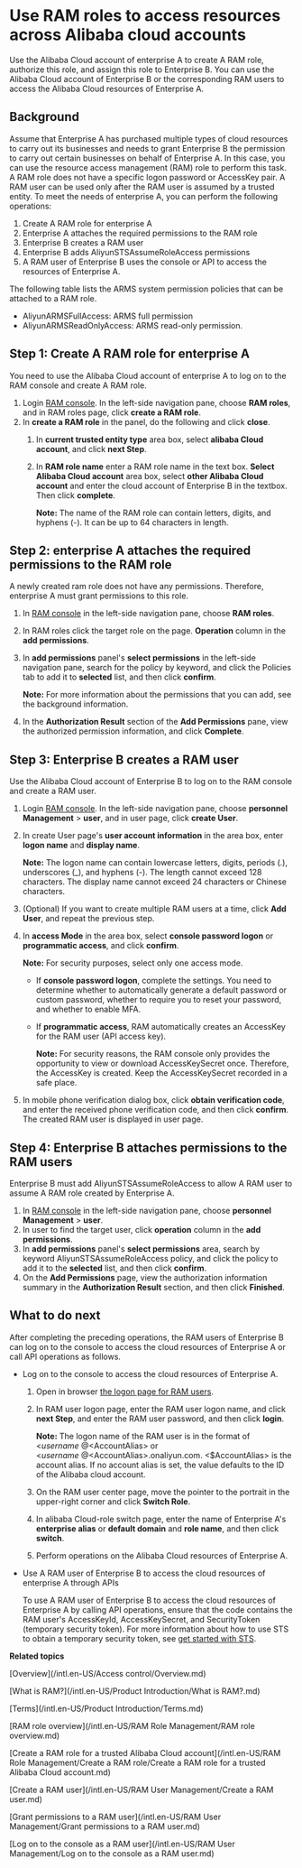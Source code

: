 # Use RAM roles to access resources across Alibaba cloud accounts

Use the Alibaba Cloud account of enterprise A to create A RAM role, authorize this role, and assign this role to Enterprise B. You can use the Alibaba Cloud account of Enterprise B or the corresponding RAM users to access the Alibaba Cloud resources of Enterprise A.

## Background

Assume that Enterprise A has purchased multiple types of cloud resources to carry out its businesses and needs to grant Enterprise B the permission to carry out certain businesses on behalf of Enterprise A. In this case, you can use the resource access management \(RAM\) role to perform this task. A RAM role does not have a specific logon password or AccessKey pair. A RAM user can be used only after the RAM user is assumed by a trusted entity. To meet the needs of enterprise A, you can perform the following operations:

1.  Create A RAM role for enterprise A
2.  Enterprise A attaches the required permissions to the RAM role
3.  Enterprise B creates a RAM user
4.  Enterprise B adds AliyunSTSAssumeRoleAccess permissions
5.  A RAM user of Enterprise B uses the console or API to access the resources of Enterprise A.

The following table lists the ARMS system permission policies that can be attached to a RAM role.

-   AliyunARMSFullAccess: ARMS full permission
-   AliyunARMSReadOnlyAccess: ARMS read-only permission.

## Step 1: Create A RAM role for enterprise A

You need to use the Alibaba Cloud account of enterprise A to log on to the RAM console and create A RAM role.

1.  Login [RAM console](http://ram.console.aliyun.com). In the left-side navigation pane, choose **RAM roles**, and in RAM roles page, click **create a RAM role**.
2.  In **create a RAM role** in the panel, do the following and click **close**.
    1.  In **current trusted entity type** area box, select **alibaba Cloud account**, and click **next Step**.
    2.  In **RAM role name** enter a RAM role name in the text box. **Select Alibaba Cloud account** area box, select **other Alibaba Cloud account** and enter the cloud account of Enterprise B in the textbox. Then click **complete**.

        **Note:** The name of the RAM role can contain letters, digits, and hyphens \(-\). It can be up to 64 characters in length.


## Step 2: enterprise A attaches the required permissions to the RAM role

A newly created ram role does not have any permissions. Therefore, enterprise A must grant permissions to this role.

1.  In [RAM console](http://ram.console.aliyun.com) in the left-side navigation pane, choose **RAM roles**.
2.  In RAM roles click the target role on the page. **Operation** column in the **add permissions**.
3.  In **add permissions** panel's **select permissions** in the left-side navigation pane, search for the policy by keyword, and click the Policies tab to add it to **selected** list, and then click **confirm**.

    **Note:** For more information about the permissions that you can add, see the background information.

4.  In the **Authorization Result** section of the **Add Permissions** pane, view the authorized permission information, and click **Complete**.

## Step 3: Enterprise B creates a RAM user

Use the Alibaba Cloud account of Enterprise B to log on to the RAM console and create a RAM user.

1.  Login [RAM console](http://ram.console.aliyun.com). In the left-side navigation pane, choose **personnel Management** \> **user**, and in user page, click **create User**.
2.  In create User page's **user account information** in the area box, enter **logon name** and **display name**.

    **Note:** The logon name can contain lowercase letters, digits, periods \(.\), underscores \(\_\), and hyphens \(-\). The length cannot exceed 128 characters. The display name cannot exceed 24 characters or Chinese characters.

3.  \(Optional\) If you want to create multiple RAM users at a time, click **Add User**, and repeat the previous step.
4.  In **access Mode** in the area box, select **console password logon** or **programmatic access**, and click **confirm**.

    **Note:** For security purposes, select only one access mode.

    -   If **console password logon**, complete the settings. You need to determine whether to automatically generate a default password or custom password, whether to require you to reset your password, and whether to enable MFA.
    -   If **programmatic access**, RAM automatically creates an AccessKey for the RAM user \(API access key\).

        **Note:** For security reasons, the RAM console only provides the opportunity to view or download AccessKeySecret once. Therefore, the AccessKey is created. Keep the AccessKeySecret recorded in a safe place.

5.  In mobile phone verification dialog box, click **obtain verification code**, and enter the received phone verification code, and then click **confirm**. The created RAM user is displayed in user page.

## Step 4: Enterprise B attaches permissions to the RAM users

Enterprise B must add AliyunSTSAssumeRoleAccess to allow A RAM user to assume A RAM role created by Enterprise A.

1.  In [RAM console](http://ram.console.aliyun.com) in the left-side navigation pane, choose **personnel Management** \> **user**.
2.  In user to find the target user, click **operation** column in the **add permissions**.
3.  In **add permissions** panel's **select permissions** area, search by keyword AliyunSTSAssumeRoleAccess policy, and click the policy to add it to the **selected** list, and then click **confirm**.
4.  On the **Add Permissions** page, view the authorization information summary in the **Authorization Result** section, and then click **Finished**.

## What to do next

After completing the preceding operations, the RAM users of Enterprise B can log on to the console to access the cloud resources of Enterprise A or call API operations as follows.

-   Log on to the console to access the cloud resources of Enterprise A.
    1.  Open in browser [the logon page for RAM users](https://signin.aliyun.com/login.htm).
    2.  In RAM user logon page, enter the RAM user logon name, and click **next Step**, and enter the RAM user password, and then click **login**.

        **Note:** The logon name of the RAM user is in the format of <$username\>@<$AccountAlias\> or <$username\>@<$AccountAlias\>.onaliyun.com. <$AccountAlias\> is the account alias. If no account alias is set, the value defaults to the ID of the Alibaba cloud account.

    3.  On the RAM user center page, move the pointer to the portrait in the upper-right corner and click **Switch Role**.
    4.  In alibaba Cloud-role switch page, enter the name of Enterprise A's **enterprise alias** or **default domain** and **role name**, and then click **switch**.
    5.  Perform operations on the Alibaba Cloud resources of Enterprise A.
-   Use A RAM user of Enterprise B to access the cloud resources of enterprise A through APIs

    To use A RAM user of Enterprise B to access the cloud resources of Enterprise A by calling API operations, ensure that the code contains the RAM user's AccessKeyId, AccessKeySecret, and SecurityToken \(temporary security token\). For more information about how to use STS to obtain a temporary security token, see [get started with STS](https://www.alibabacloud.com/help/doc-detail/28788.htm).


**Related topics**  


[Overview](/intl.en-US/Access control/Overview.md)

[What is RAM?](/intl.en-US/Product Introduction/What is RAM?.md)

[Terms](/intl.en-US/Product Introduction/Terms.md)

[RAM role overview](/intl.en-US/RAM Role Management/RAM role overview.md)

[Create a RAM role for a trusted Alibaba Cloud account](/intl.en-US/RAM Role Management/Create a RAM role/Create a RAM role for a trusted Alibaba Cloud account.md)

[Create a RAM user](/intl.en-US/RAM User Management/Create a RAM user.md)

[Grant permissions to a RAM user](/intl.en-US/RAM User Management/Grant permissions to a RAM user.md)

[Log on to the console as a RAM user](/intl.en-US/RAM User Management/Log on to the console as a RAM user.md)

